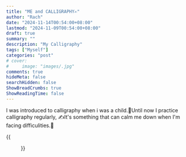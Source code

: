 ```yaml
---
title: "ME and CALLIGRAPHY✍️"
author: "Rach"
date: "2024-11-14T00:54:00+08:00"
lastmod: "2024-11-09T00:54:00+08:00"
draft: true
summary: ""
description: "My Calligraphy"
tags: ["Myself"]
categories: "post"
# cover:
#     image: "images/.jpg"
comments: true
hideMeta: false
searchHidden: false
ShowBreadCrumbs: true
ShowReadingTime: false
--- 
```


I was introduced to calligraphy when i was a child.👶Until now I practice calligraphy regularly, ✍️It's something that can calm me down when I'm facing difficulities.📝

{{<figure src="/image/8.jpg" title="my work" alt="my calligraphy" width="40%" float="left">}}